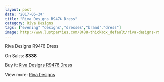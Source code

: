 ```yaml
---
layout: post
date: '2017-05-30'
title: "Riva Designs R9476 Dress"
category: Riva Designs
tags: ["evening","designs","dresses","brand","dress"]
image: http://www.lustparties.com/8488-thickbox_default/riva-designs-r9476-dress.jpg
---
```

Riva Designs R9476 Dress

On Sales: **$338**
<a href="https://www.lustparties.com/en/riva-designs/2886-riva-designs-r9476-dress.html"><amp-img layout="responsive" width="600" height="600" src="//www.lustparties.com/8488-thickbox_default/riva-designs-r9476-dress.jpg" alt="Riva Designs R9476 Dress 0" /></a>
<a href="https://www.lustparties.com/en/riva-designs/2886-riva-designs-r9476-dress.html"><amp-img layout="responsive" width="600" height="600" src="//www.lustparties.com/8489-thickbox_default/riva-designs-r9476-dress.jpg" alt="Riva Designs R9476 Dress 1" /></a>

Buy it: [Riva Designs R9476 Dress](https://www.lustparties.com/en/riva-designs/2886-riva-designs-r9476-dress.html "Riva Designs R9476 Dress")

View more: [Riva Designs](https://www.lustparties.com/en/6-riva-designs "Riva Designs")